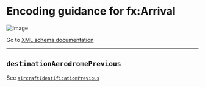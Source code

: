 # Encoding guidance for fx:Arrival

![Image](https://www.fixm.aero/releases/FIXM-4.3.0/doc/logical_model_documentation/EARoot/EA1/EA2/EA2/EA244.png)

Go to [XML schema documentation](https://www.fixm.aero/releases/FIXM-4.3.0/doc/schema_documentation/Fixm_ArrivalType.html)

---

## `destinationAerodromePrevious`

See [`aircraftIdentificationPrevious`]

[`aircraftIdentificationPrevious`]: general-guidance/fx_FlightData?id=aircraftidentificationprevious
